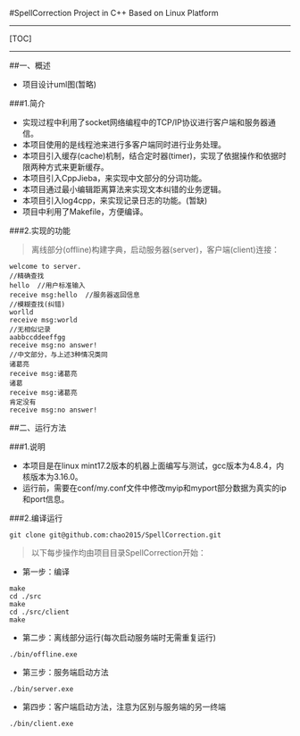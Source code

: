 #SpellCorrection Project in C++ Based on Linux Platform

----

[TOC]

----

##一、概述

+ 项目设计uml图(暂略)

###1.简介

+ 实现过程中利用了socket网络编程中的TCP/IP协议进行客户端和服务器通信。
+ 本项目使用的是线程池来进行多客户端同时进行业务处理。
+ 本项目引入缓存(cache)机制，结合定时器(timer)，实现了依据操作和依据时限两种方式来更新缓存。
+ 本项目引入CppJieba，来实现中文部分的分词功能。
+ 本项目通过最小编辑距离算法来实现文本纠错的业务逻辑。
+ 本项目引入log4cpp，来实现记录日志的功能。(暂缺)
+ 项目中利用了Makefile，方便编译。

###2.实现的功能

>离线部分(offline)构建字典，启动服务器(server)，客户端(client)连接：

```shell
welcome to server.
//精确查找
hello  //用户标准输入
receive msg:hello  //服务器返回信息
//模糊查找(纠错)
worlld
receive msg:world
//无相似记录
aabbccddeeffgg
receive msg:no answer!
//中文部分，与上述3种情况类同
诸葛亮
receive msg:诸葛亮
诸葛
receive msg:诸葛亮
肯定没有
receive msg:no answer!
```

##二、运行方法

###1.说明

+ 本项目是在linux mint17.2版本的机器上面编写与测试，gcc版本为4.8.4，内核版本为3.16.0。
+ 运行前，需要在conf/my.conf文件中修改myip和myport部分数据为真实的ip和port信息。

###2.编译运行

```shell
git clone git@github.com:chao2015/SpellCorrection.git
```

>以下每步操作均由项目目录SpellCorrection开始：

+ 第一步：编译

```shell
make
cd ./src
make
cd ./src/client
make
```

+ 第二步：离线部分运行(每次启动服务端时无需重复运行)

```shell
./bin/offline.exe
```

+ 第三步：服务端启动方法

```shell
./bin/server.exe
```

+ 第四步：客户端启动方法，注意为区别与服务端的另一终端

```shell
./bin/client.exe
```